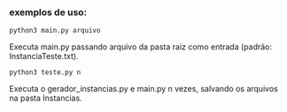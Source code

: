 ### exemplos de uso:

`python3 main.py arquivo `

Executa main.py passando arquivo da pasta raiz como entrada (padrão: InstanciaTeste.txt).

`python3 teste.py n`

Executa o gerador_instancias.py e main.py n vezes, salvando os arquivos na pasta Instancias.

